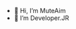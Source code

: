 - 👋 Hi, I’m MuteAim
- 👀 I’m Developer.JR

<!---
MuteAim/MuteAim is a ✨ special ✨ repository because its `README.md` (this file) appears on your GitHub profile.
You can click the Preview link to take a look at your changes.
--->
